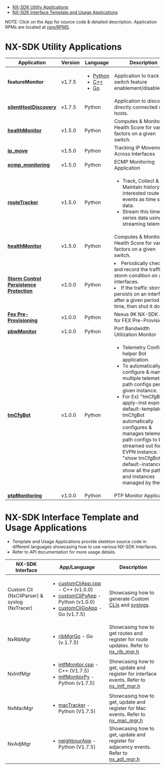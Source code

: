- [NX-SDK Utility Applications](#nx-sdk-utility-applications)
- [NX-SDK Interface Template and Usage Applications](#nx-sdk-interface-template-and-usage-applications)
  
NOTE: Click on the App for source code & detailed description. Application RPMs are located at [rpm/RPMS](../rpm/RPMS).
  
# NX-SDK Utility Applications

| Application | Version | Language | Description | 
| --- | --- | --- | --- | 
|<b>featureMonitor</b> | v1.7.5 | <ul><li>[Python](python/featureMonitorPy)</li><li>[C++](c++/featureMonitor.cpp)</li><li>[Go](go/src/featureMonitorGo/featureMonitorGo.go)</ul> | Application to track switch feature enablement/disablement. |
|<b>[silentHostDiscovery](python/silentHostDiscovery)</b> | v1.7.5 | Python | Application to discover directly connected silent hosts. |
|<b>[healthMonitor](python/healthMonitor)</b> | v1.5.0 | Python | Computes & Monitors Health Score for various factors on a given switch. |
|<b><a href="https://github.com/ChristopherJHart/NX-SDK/tree/master/ip_move">ip_move</a></b>| v1.5.0 | Python | Tracking IP Movement Across Interfaces|
|<b><a href="https://github.com/ndelecro/Nexus-9K-Programmability/tree/master/NX-SDK/ECMP_Monitoring">ecmp_monitoring</a></b> | v1.5.0 | Python | ECMP Monitoring Application |
|<b>[routeTracker](python/routeTracker)</b> | v1.5.0 | Python | <ul><li>Track, Collect & Maintain history of interested route events as time series data.</li><li>Stream this time series data using streaming telemetry.</li></ul> |
|<b>[healthMonitor](python/healthMonitor)</b> | v1.5.0 | Python | Computes & Monitors Health Score for various factors on a given switch. |
|<b><a href="https://github.com/ndelecro/nx-os-programmability/blob/master/NX-SDK/Storm_Persistent_Monitoring/storm.py">Storm Control Persistence Protection</a></b>| v1.0.0 | Python | <ui><li>Periodically check and record the traffic storm condition on all interfaces. </li><li>If the traffic storm persists on an interface after a given period of time, then shut it down.</li></ul>|
|<b><a href="https://github.com/ndelecro/nx-os-programmability/tree/master/NX-SDK/FEX_Pre_Provisioning">Fex Pre-Provisioning</a></b>| v1.0.0 | Python | Nexus 9K NX-SDK app for FEX Pre-Provisioning |
|<b>[pbwMonitor](python/pbwMonitor)</b>| v1.0.0 | Python | Port Bandwidth Utilization Monitor |
|<b>[tmCfgBot](python/tmCfgBot)</b> | v1.0.0 | Python | <ul><li>Telemetry Config helper Bot application.</li><li>To automatically configure & manage multiple telemetry path configs per given instance.</li><li> For Ex) "tmCfgBot apply-inst evpn default-template". tmCfgBot automatically configures & manages telemetry path configs to be streamed out for EVPN instance. Use, "show tmCfgBot default-instance" to show all the paths and instances managed by the app. </li></ul> |
|<b><a href="https://github.com/ndelecro/Nexus-9K-Programmability/tree/master/NX-SDK/PTP_Monitoring">ptpMonitoring</a></b>| v1.0.0 | Python| PTP Monitor Application |

# NX-SDK Interface Template and Usage Applications

 - Template and Usage Applications provide skeleton source code in different languages showcasing how to use various NX-SDK Interfaces.
 - Refer to API documentation for more usage details. 
 
| NX-SDK Interface | App/Language | Description | 
| --- | --- | --- |
| Custom Cli (NxCliParser) & syslog (NxTracer)| <ul><li>[customCliApp.cpp](c++/customCliApp.cpp) - C++ (v1.0.0) </li><li>[customCliPyApp](python/customCliPyApp) - Python (v1.0.0)</li><li>[customCliGoApp](go/src/customCliGoApp) - Go (v1.7.5)</li></ul> | Showcasing how to generate Custom [CLIs](../include/nx_cli.h) and [syslogs](../include/nx_trace.h).|
| NxRibMgr| <ul><li>[ribMgrGo](go/src/ribMgrGo) - Go (v.1.7.5) </li></ul> | Showcasing how to get routes and register for route updates. Refer to [nx_rib_mgr.h](../include/nx_rib_mgr.h) |
| NxIntfMgr | <ul><li>[intfMonitor.cpp](c++/intfMonitor.cpp) - C++ (V1.7.5) </li><li>[intfMonitorPy](python/intfMonitorPy) - Python (v1.7.5)</ul> | Showcasing how to get, update and register for interface events. Refer to [nx_intf_mgr.h](../include/nx_intf_mgr.h) |
| NxMacMgr | <ul><li>[macTracker](python/macTracker) - Python (V1.7.5) </li></ul> | Showcasing how to get, update and register for Mac events. Refer to [nx_mac_mgr.h](../include/nx_mac_mgr.h) |
| NxAdjMgr | <ul><li>[neighbourApp](python/neighbourApp) - Python (V1.7.5) </li></ul> | Showcasing how to get, update and register for adjacency events. Refer to [nx_adj_mgr.h](../include/nx_adj_mgr.h)|
